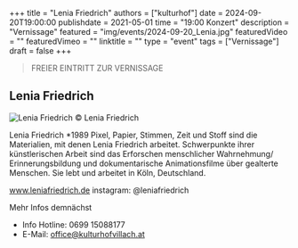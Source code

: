 +++
title = "Lenia Friedrich"
authors = ["kulturhof"]
date = 2024-09-20T19:00:00
publishdate = 2021-05-01
time = "19:00 Konzert"
description = "Vernissage"
featured = "img/events/2024-09-20_Lenia.jpg"
featuredVideo = ""
featuredVimeo = ""
linktitle = ""
type = "event"
tags = ["Vernissage"]
draft = false
+++

>FREIER EINTRITT ZUR VERNISSAGE

## Lenia Friedrich

![Lenia Friedrich](/img/events/2024-09-20_Lenia.jpg)
© Lenia Friedrich

Lenia Friedrich *1989
Pixel, Papier, Stimmen, Zeit und Stoff sind die Materialien, mit denen Lenia Friedrich arbeitet.
Schwerpunkte ihrer künstlerischen Arbeit sind das Erforschen menschlicher Wahrnehmung/ Erinnerungsbildung und dokumentarische Animationsfilme über gealterte Menschen.
Sie lebt und arbeitet in Köln, Deutschland.

www.leniafriedrich.de
instagram: @leniafriedrich

Mehr Infos demnächst

- Info Hotline: 0699 15088177 
- E-Mail: office@kulturhofvillach.at
